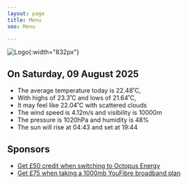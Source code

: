 ```yaml
---
layout: page
title: Menu
seo: Menu

---
```


![Logo](/images/logo.jpg){:width="832px"}

<!-- weather_marker starts -->
## On Saturday, 09 August 2025

- The average temperature today is 22.48˚C,
- With highs of 23.3˚C and lows of 21.64˚C,
- It may feel like 22.04˚C with scattered clouds
- The wind speed is 4.12m/s and visibility is 10000m
- The pressure is 1020hPa and humidity is 48%
- The sun will rise at 04:43 and set at 19:44

<!-- weather_marker ends -->

## Sponsors

- [Get £50 credit when switching to Octopus Energy](https://bit.ly/3oD1nnS)
- [Get £75 when taking a 1000mb YouFibre broadband plan](https://aklam.io/91zWhU?)
